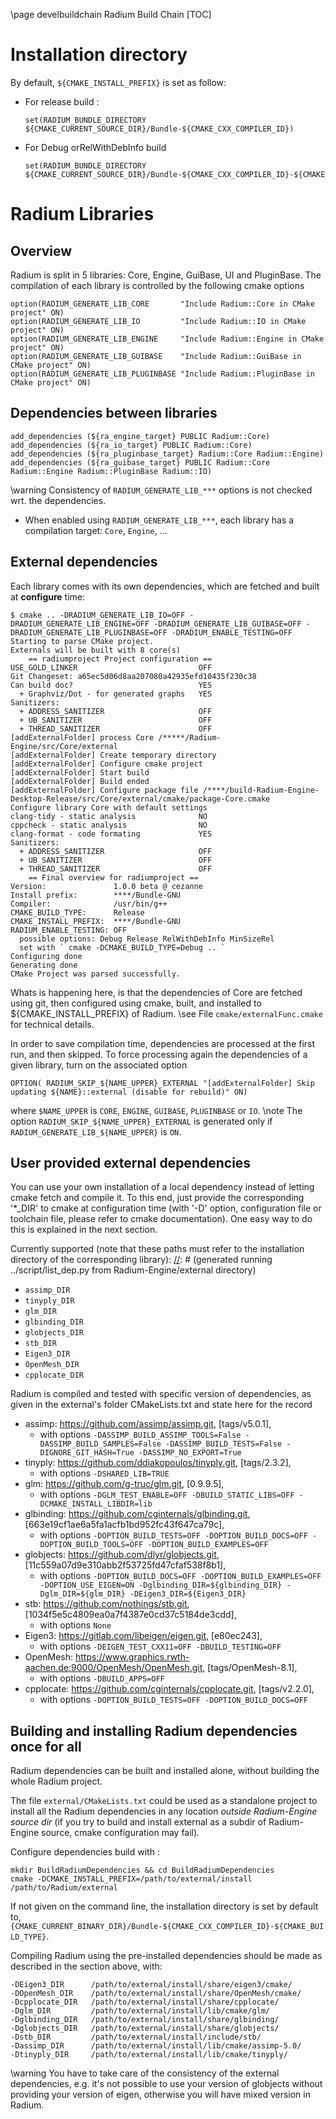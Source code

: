 \page develbuildchain Radium Build Chain
[TOC]

# Installation directory
By default, `${CMAKE_INSTALL_PREFIX}` is set as follow:

- For release build :
    ~~~{.cmake}
    set(RADIUM_BUNDLE_DIRECTORY ${CMAKE_CURRENT_SOURCE_DIR}/Bundle-${CMAKE_CXX_COMPILER_ID})
    ~~~
- For Debug orRelWithDebInfo build
    ~~~{.cmake}
    set(RADIUM_BUNDLE_DIRECTORY ${CMAKE_CURRENT_SOURCE_DIR}/Bundle-${CMAKE_CXX_COMPILER_ID}-${CMAKE_BUILD_TYPE})
    ~~~

# Radium Libraries
## Overview
Radium is split in 5 libraries: Core, Engine, GuiBase, UI and PluginBase.
   The compilation of each library is controlled by the following cmake options
~~~{.cmake}
option(RADIUM_GENERATE_LIB_CORE       "Include Radium::Core in CMake project" ON)
option(RADIUM_GENERATE_LIB_IO         "Include Radium::IO in CMake project" ON)
option(RADIUM_GENERATE_LIB_ENGINE     "Include Radium::Engine in CMake project" ON)
option(RADIUM_GENERATE_LIB_GUIBASE    "Include Radium::GuiBase in CMake project" ON)
option(RADIUM_GENERATE_LIB_PLUGINBASE "Include Radium::PluginBase in CMake project" ON)
~~~
## Dependencies between libraries
~~~{.cmake}
add_dependencies (${ra_engine_target} PUBLIC Radium::Core)
add_dependencies (${ra_io_target} PUBLIC Radium::Core)
add_dependencies (${ra_pluginbase_target} Radium::Core Radium::Engine)
add_dependencies (${ra_guibase_target} PUBLIC Radium::Core Radium::Engine Radium::PluginBase Radium::IO)
~~~
\warning Consistency of `RADIUM_GENERATE_LIB_***` options is not checked wrt. the dependencies.

 - When enabled using `RADIUM_GENERATE_LIB_***`, each library has a compilation target: `Core`,
 `Engine`, ...

## External dependencies
Each library comes with its own dependencies, which are fetched and built at **configure** time:
~~~{.sh}
$ cmake .. -DRADIUM_GENERATE_LIB_IO=OFF -DRADIUM_GENERATE_LIB_ENGINE=OFF -DRADIUM_GENERATE_LIB_GUIBASE=OFF -DRADIUM_GENERATE_LIB_PLUGINBASE=OFF -DRADIUM_ENABLE_TESTING=OFF
Starting to parse CMake project.
Externals will be built with 8 core(s)
    == radiumproject Project configuration ==
USE_GOLD_LINKER                           OFF
Git Changeset: a65ec5d06d8aa207080a42935efd10435f230c38
Can build doc?                            YES
  + Graphviz/Dot - for generated graphs   YES
Sanitizers:
  + ADDRESS_SANITIZER                     OFF
  + UB_SANITIZER                          OFF
  + THREAD_SANITIZER                      OFF
[addExternalFolder] process Core /*****/Radium-Engine/src/Core/external
[addExternalFolder] Create temporary directory
[addExternalFolder] Configure cmake project
[addExternalFolder] Start build
[addExternalFolder] Build ended
[addExternalFolder] Configure package file /****/build-Radium-Engine-Desktop-Release/src/Core/external/cmake/package-Core.cmake
Configure library Core with default settings
clang-tidy - static analysis              NO
cppcheck - static analysis                NO
clang-format - code formating             YES
Sanitizers:
  + ADDRESS_SANITIZER                     OFF
  + UB_SANITIZER                          OFF
  + THREAD_SANITIZER                      OFF
    == Final overview for radiumproject ==
Version:               1.0.0 beta @ cezanne
Install prefix:        ****/Bundle-GNU
Compiler:              /usr/bin/g++
CMAKE_BUILD_TYPE:      Release
CMAKE_INSTALL_PREFIX:  ****/Bundle-GNU
RADIUM_ENABLE_TESTING: OFF
  possible options: Debug Release RelWithDebInfo MinSizeRel
  set with ` cmake -DCMAKE_BUILD_TYPE=Debug .. `
Configuring done
Generating done
CMake Project was parsed successfully.
~~~
Whats is happening here, is that the dependencies of Core are fetched using git, then
configured using cmake, built, and installed to ${CMAKE_INSTALL_PREFIX} of Radium.
\see File `cmake/externalFunc.cmake` for technical details.

In order to save compilation time, dependencies are processed at the first run, and then skipped.
To force processing again the dependencies of a given library, turn on the associated option
~~~
OPTION( RADIUM_SKIP_${NAME_UPPER}_EXTERNAL "[addExternalFolder] Skip updating ${NAME}::external (disable for rebuild)" ON)
~~~
where `$NAME_UPPER` is `CORE`, `ENGINE`, `GUIBASE`, `PLUGINBASE` or `IO`.
\note The option `RADIUM_SKIP_${NAME_UPPER}_EXTERNAL` is generated only if `RADIUM_GENERATE_LIB_${NAME_UPPER}` is `ON`.

## User provided external dependencies

You can  use your own installation of a local dependency instead of letting cmake fetch and compile it.
To this end, just provide the corresponding '*_DIR' to cmake at configuration time (with '-D' option, configuration file or toolchain file, please refer to cmake documentation).
One easy way to do this is explained in the next section.

Currently supported (note that these paths must refer to the installation  directory of the corresponding library):
[//]: # (generated running ../script/list_dep.py from Radium-Engine/external directory)

 *  `assimp_DIR`
 *  `tinyply_DIR`
 *  `glm_DIR`
 *  `glbinding_DIR`
 *  `globjects_DIR`
 *  `stb_DIR`
 *  `Eigen3_DIR`
 *  `OpenMesh_DIR`
 *  `cpplocate_DIR`


Radium is compiled and tested with specific version of dependencies, as given in the external's folder CMakeLists.txt and state here for the record


 *  assimp: https://github.com/assimp/assimp.git, [tags/v5.0.1],
    *  with options `-DASSIMP_BUILD_ASSIMP_TOOLS=False -DASSIMP_BUILD_SAMPLES=False -DASSIMP_BUILD_TESTS=False -DIGNORE_GIT_HASH=True -DASSIMP_NO_EXPORT=True`
 *  tinyply: https://github.com/ddiakopoulos/tinyply.git, [tags/2.3.2],
    *  with options `-DSHARED_LIB=TRUE`
 *  glm: https://github.com/g-truc/glm.git, [0.9.9.5],
    *  with options `-DGLM_TEST_ENABLE=OFF -DBUILD_STATIC_LIBS=OFF -DCMAKE_INSTALL_LIBDIR=lib`
 *  glbinding: https://github.com/cginternals/glbinding.git, [663e19cf1ae6a5fa1acfb1bd952fc43f647ca79c],
    *  with options `-DOPTION_BUILD_TESTS=OFF -DOPTION_BUILD_DOCS=OFF -DOPTION_BUILD_TOOLS=OFF -DOPTION_BUILD_EXAMPLES=OFF`
 *  globjects: https://github.com/dlyr/globjects.git, [11c559a07d9e310abb2f53725fd47cfaf538f8b1],
    *  with options `-DOPTION_BUILD_DOCS=OFF -DOPTION_BUILD_EXAMPLES=OFF -DOPTION_USE_EIGEN=ON -Dglbinding_DIR=${glbinding_DIR} -Dglm_DIR=${glm_DIR} -DEigen3_DIR=${Eigen3_DIR}`
 *  stb: https://github.com/nothings/stb.git, [1034f5e5c4809ea0a7f4387e0cd37c5184de3cdd],
    *  with options `None`
 *  Eigen3: https://gitlab.com/libeigen/eigen.git, [e80ec243],
    *  with options `-DEIGEN_TEST_CXX11=OFF -DBUILD_TESTING=OFF`
 *  OpenMesh: https://www.graphics.rwth-aachen.de:9000/OpenMesh/OpenMesh.git, [tags/OpenMesh-8.1],
    *  with options `-DBUILD_APPS=OFF`
 *  cpplocate: https://github.com/cginternals/cpplocate.git, [tags/v2.2.0],
    *  with options `-DOPTION_BUILD_TESTS=OFF -DOPTION_BUILD_DOCS=OFF`

[//]: # (end script copy)

## Building and installing Radium dependencies once for all
Radium dependencies can be built and installed alone, without building the whole Radium project.

The file `external/CMakeLists.txt` could be used as a standalone project to install all the Radium dependencies in any location _outside Radium-Engine source dir_ (if you try to build and install external as a subdir of Radium-Engine source, cmake configuration may fail).

Configure dependencies build with :
~~~{.bash}
mkdir BuildRadiumDependencies && cd BuildRadiumDependencies
cmake -DCMAKE_INSTALL_PREFIX=/path/to/external/install /path/to/Radium/external
~~~

If not given on the command line, the installation directory is set by default to, `{CMAKE_CURRENT_BINARY_DIR}/Bundle-${CMAKE_CXX_COMPILER_ID}-${CMAKE_BUILD_TYPE}`.

Compiling Radium using the pre-installed dependencies should be made as described in the section above, with:
~~~{.bash}
-DEigen3_DIR      /path/to/external/install/share/eigen3/cmake/
-DOpenMesh_DIR    /path/to/external/install/share/OpenMesh/cmake/
-Dcpplocate_DIR   /path/to/external/install/share/cpplocate/
-Dglm_DIR         /path/to/external/install/lib/cmake/glm/
-Dglbinding_DIR   /path/to/external/install/share/glbinding/
-Dglobjects_DIR   /path/to/external/install/share/globjects/
-Dstb_DIR         /path/to/external/install/include/stb/
-Dassimp_DIR      /path/to/external/install/lib/cmake/assimp-5.0/
-Dtinyply_DIR     /path/to/external/install/lib/cmake/tinyply/
~~~

\warning You have to take care of the consistency of the external dependencies, e.g. it's not possible to use your version of globjects without providing your version of eigen, otherwise you will have mixed version in Radium.

